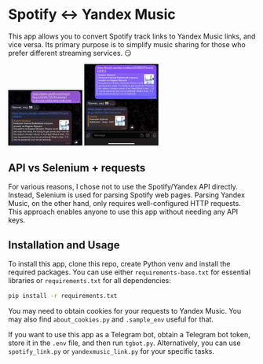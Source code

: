 # Spotify <-> Yandex Music

This app allows you to convert Spotify track links to Yandex Music links, and vice versa. Its primary purpose is to simplify music sharing for those who prefer different streaming services. 😏

<img src="images_for_readme/demo_2.png" width="30%">

<img src="images_for_readme/demo_1.png" width="30%">



## API vs Selenium + requests

For various reasons, I chose not to use the Spotify/Yandex API directly. Instead, Selenium is used for parsing Spotify web pages. Parsing Yandex Music, on the other hand, only requires well-configured HTTP requests. This approach enables anyone to use this app without needing any API keys.

## Installation and Usage

To install this app, clone this repo, create Python venv and install the required packages. You can use either `requirements-base.txt` for essential libraries or `requirements.txt` for all dependencies:
```bash
pip install -r requirements.txt
```

You may need to obtain cookies for your requests to Yandex Music. You may also find `about_cookies.py` and `.sample_env` useful for that.

If you want to use this app as a Telegram bot, obtain a Telegram bot token, store it in the `.env` file, and then run `tgbot.py`. Alternatively, you can use `spotify_link.py` or `yandexmusic_link.py` for your specific tasks.
